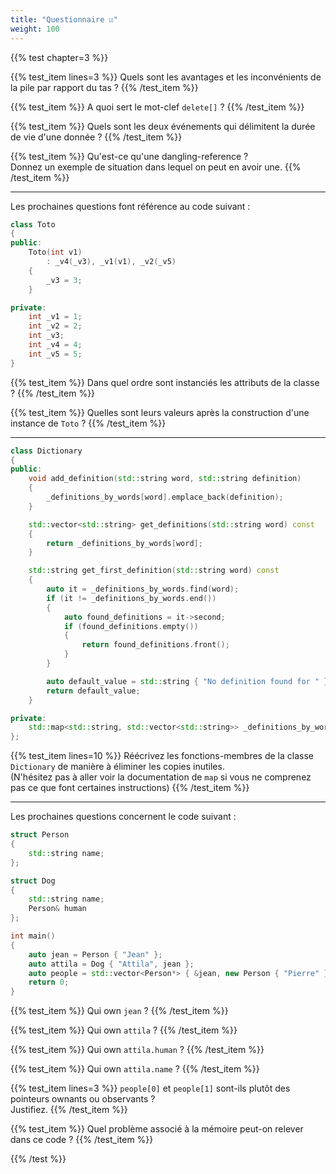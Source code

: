 ```yaml
---
title: "Questionnaire ☑"
weight: 100
---
```


{{% test chapter=3 %}}

{{% test_item lines=3 %}}
Quels sont les avantages et les inconvénients de la pile par rapport du tas ?
{{% /test_item %}}

{{% test_item %}}
A quoi sert le mot-clef `delete[]` ?
{{% /test_item %}}

{{% test_item %}}
Quels sont les deux événements qui délimitent la durée de vie d'une donnée ?
{{% /test_item %}}

{{% test_item %}}
Qu'est-ce qu'une dangling-reference ?  
Donnez un exemple de situation dans lequel on peut en avoir une.
{{% /test_item %}}

---

Les prochaines questions font référence au code suivant :
```cpp
class Toto
{
public:
    Toto(int v1)
        : _v4(_v3), _v1(v1), _v2(_v5)
    {
        _v3 = 3;
    }

private:
    int _v1 = 1;
    int _v2 = 2;
    int _v3;
    int _v4 = 4;
    int _v5 = 5;
}
```

{{% test_item %}}
Dans quel ordre sont instanciés les attributs de la classe ?
{{% /test_item %}}

{{% test_item %}}
Quelles sont leurs valeurs après la construction d'une instance de `Toto` ?
{{% /test_item %}}

---

```cpp
class Dictionary
{
public:
    void add_definition(std::string word, std::string definition)
    {
        _definitions_by_words[word].emplace_back(definition);
    }

    std::vector<std::string> get_definitions(std::string word) const
    {
        return _definitions_by_words[word];
    }

    std::string get_first_definition(std::string word) const
    {
        auto it = _definitions_by_words.find(word);
        if (it != _definitions_by_words.end())
        {
            auto found_definitions = it->second;
            if (found_definitions.empty())
            {
                return found_definitions.front();
            }
        }

        auto default_value = std::string { "No definition found for " } + word;
        return default_value;
    }

private:
    std::map<std::string, std::vector<std::string>> _definitions_by_words;
};
```

{{% test_item lines=10 %}}
Réécrivez les fonctions-membres de la classe `Dictionary` de manière à éliminer les copies inutiles.  
(N'hésitez pas à aller voir la documentation de `map` si vous ne comprenez pas ce que font certaines instructions)
{{% /test_item %}}

---

Les prochaines questions concernent le code suivant :
```cpp
struct Person
{
    std::string name;
};

struct Dog
{
    std::string name;
    Person& human
};

int main()
{
    auto jean = Person { "Jean" };
    auto attila = Dog { "Attila", jean };
    auto people = std::vector<Person*> { &jean, new Person { "Pierre" } };
    return 0;
}
```

{{% test_item %}}
Qui own `jean` ?
{{% /test_item %}}

{{% test_item %}}
Qui own `attila` ?
{{% /test_item %}}

{{% test_item %}}
Qui own `attila.human` ?
{{% /test_item %}}

{{% test_item %}}
Qui own `attila.name` ?
{{% /test_item %}}

{{% test_item lines=3 %}}
`people[0]` et `people[1]` sont-ils plutôt des pointeurs ownants ou observants ?  
Justifiez.
{{% /test_item %}}

{{% test_item %}}
Quel problème associé à la mémoire peut-on relever dans ce code ? 
{{% /test_item %}}

{{% /test %}}
